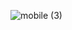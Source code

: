 ![mobile (3)](https://github.com/ABDESSAMADMESRAR/Build.Youtube/assets/130689222/43f22c86-36ef-4d1a-a350-169867c092e9)
